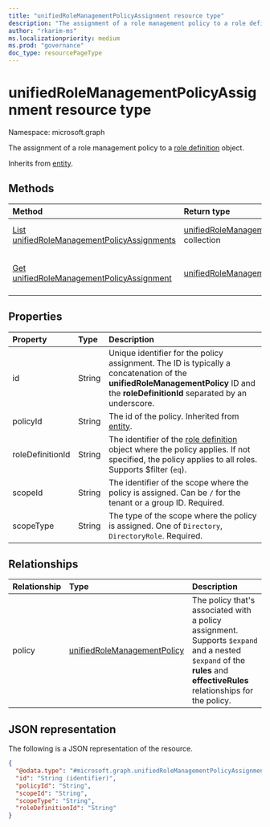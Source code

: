 ```yaml
---
title: "unifiedRoleManagementPolicyAssignment resource type"
description: "The assignment of a role management policy to a role definition object."
author: "rkarim-ms"
ms.localizationpriority: medium
ms.prod: "governance"
doc_type: resourcePageType
---
```


# unifiedRoleManagementPolicyAssignment resource type

Namespace: microsoft.graph

The assignment of a role management policy to a [role definition](../resources/unifiedroledefinition.md) object.

Inherits from [entity](../resources/entity.md).

## Methods
|Method|Return type|Description|
|:---|:---|:---|
|[List unifiedRoleManagementPolicyAssignments](../api/policyroot-list-rolemanagementpolicyassignments.md)|[unifiedRoleManagementPolicyAssignment](../resources/unifiedrolemanagementpolicyassignment.md) collection|Get a list of the [unifiedRoleManagementPolicyAssignment](../resources/unifiedrolemanagementpolicyassignment.md) objects and their properties.|
|[Get unifiedRoleManagementPolicyAssignment](../api/unifiedrolemanagementpolicyassignment-get.md)|[unifiedRoleManagementPolicyAssignment](../resources/unifiedrolemanagementpolicyassignment.md)|Read the properties and relationships of an [unifiedRoleManagementPolicyAssignment](../resources/unifiedrolemanagementpolicyassignment.md) object.|

<!--
|[Create unifiedRoleManagementPolicyAssignment](../api/policyroot-post-rolemanagementpolicyassignments.md)|[unifiedRoleManagementPolicyAssignment](../resources/unifiedrolemanagementpolicyassignment.md)|Create a new [unifiedRoleManagementPolicyAssignment](../resources/unifiedrolemanagementpolicyassignment.md) object.|
|[Update unifiedRoleManagementPolicyAssignment](../api/unifiedrolemanagementpolicyassignment-update.md)|[unifiedRoleManagementPolicyAssignment](../resources/unifiedrolemanagementpolicyassignment.md)|Update the properties of an [unifiedRoleManagementPolicyAssignment](../resources/unifiedrolemanagementpolicyassignment.md) object.|
|[Delete unifiedRoleManagementPolicyAssignment](../api/unifiedrolemanagementpolicyassignment-delete.md)|None|Deletes an [unifiedRoleManagementPolicyAssignment](../resources/unifiedrolemanagementpolicyassignment.md) object.|
|[List unifiedRoleManagementPolicy](../api/unifiedrolemanagementpolicyassignment-list-policy.md)|[unifiedRoleManagementPolicy](../resources/unifiedrolemanagementpolicy.md) collection|Get the unifiedRoleManagementPolicy resources from the policy navigation property.|
|[Add unifiedRoleManagementPolicy](../api/unifiedrolemanagementpolicyassignment-post-policy.md)|[unifiedRoleManagementPolicy](../resources/unifiedrolemanagementpolicy.md)|Add policy by posting to the policy collection.|
-->

## Properties

|Property|Type|Description|
|:---|:---|:---|
|id|String|Unique identifier for the policy assignment. The ID is typically a concatenation of the **unifiedRoleManagementPolicy** ID and the **roleDefinitionId** separated by an underscore.|
|policyId|String|The id of the policy. Inherited from [entity](../resources/entity.md).|
|roleDefinitionId|String|The identifier of the [role definition](unifiedroledefinition.md) object where the policy applies. If not specified, the policy applies to all roles. Supports $filter (`eq`).|
|scopeId|String|The identifier of the scope where the policy is assigned.  Can be `/` for the tenant or a group ID. Required.|
|scopeType|String|The type of the scope where the policy is assigned. One of `Directory`, `DirectoryRole`. Required.|

## Relationships
|Relationship|Type|Description|
|:---|:---|:---|
|policy|[unifiedRoleManagementPolicy](../resources/unifiedrolemanagementpolicy.md)| The policy that's associated with a policy assignment. Supports `$expand` and a nested `$expand` of the **rules** and **effectiveRules** relationships for the policy.|

## JSON representation
The following is a JSON representation of the resource.
<!-- {
  "blockType": "resource",
  "keyProperty": "id",
  "@odata.type": "microsoft.graph.unifiedRoleManagementPolicyAssignment",
  "baseType": "microsoft.graph.entity",
  "openType": false
}
-->
``` json
{
  "@odata.type": "#microsoft.graph.unifiedRoleManagementPolicyAssignment",
  "id": "String (identifier)",
  "policyId": "String",
  "scopeId": "String",
  "scopeType": "String",
  "roleDefinitionId": "String"
}
```

